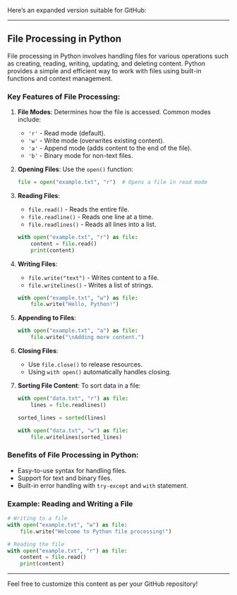 Here’s an expanded version suitable for GitHub:

---

## File Processing in Python

File processing in Python involves handling files for various operations such as creating, reading, writing, updating, and deleting content. Python provides a simple and efficient way to work with files using built-in functions and context management.

### Key Features of File Processing:
1. **File Modes**: Determines how the file is accessed. Common modes include:
   - `'r'` - Read mode (default).
   - `'w'` - Write mode (overwrites existing content).
   - `'a'` - Append mode (adds content to the end of the file).
   - `'b'` - Binary mode for non-text files.

2. **Opening Files**: Use the `open()` function:
   ```python
   file = open("example.txt", "r")  # Opens a file in read mode
   ```

3. **Reading Files**:
   - `file.read()` - Reads the entire file.
   - `file.readline()` - Reads one line at a time.
   - `file.readlines()` - Reads all lines into a list.
   ```python
   with open("example.txt", "r") as file:
       content = file.read()
       print(content)
   ```

4. **Writing Files**:
   - `file.write("text")` - Writes content to a file.
   - `file.writelines()` - Writes a list of strings.
   ```python
   with open("example.txt", "w") as file:
       file.write("Hello, Python!")
   ```

5. **Appending to Files**:
   ```python
   with open("example.txt", "a") as file:
       file.write("\nAdding more content.")
   ```

6. **Closing Files**:
   - Use `file.close()` to release resources.
   - Using `with open()` automatically handles closing.

7. **Sorting File Content**:
   To sort data in a file:
   ```python
   with open("data.txt", "r") as file:
       lines = file.readlines()

   sorted_lines = sorted(lines)

   with open("data.txt", "w") as file:
       file.writelines(sorted_lines)
   ```

### Benefits of File Processing in Python:
- Easy-to-use syntax for handling files.
- Support for text and binary files.
- Built-in error handling with `try-except` and `with` statement.

### Example: Reading and Writing a File
```python
# Writing to a file
with open("example.txt", "w") as file:
    file.write("Welcome to Python file processing!")

# Reading the file
with open("example.txt", "r") as file:
    content = file.read()
    print(content)
```

---

Feel free to customize this content as per your GitHub repository!
